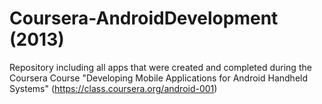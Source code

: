 Coursera-AndroidDevelopment (2013)
===========================

Repository including all apps that were created and completed during the Coursera Course "Developing Mobile Applications for Android Handheld Systems" (https://class.coursera.org/android-001)

